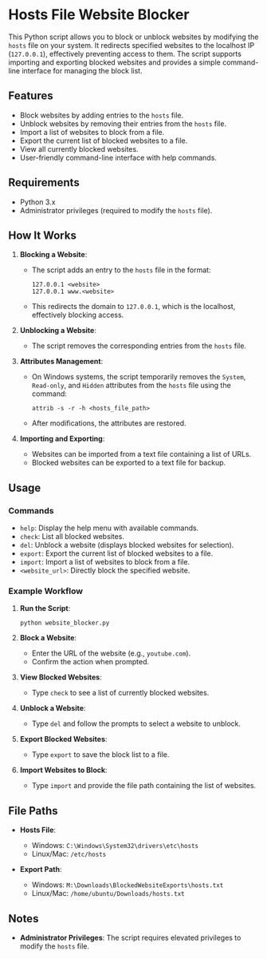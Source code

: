 # Hosts File Website Blocker

This Python script allows you to block or unblock websites by modifying the `hosts` file on your system. It redirects specified websites to the localhost IP (`127.0.0.1`), effectively preventing access to them. The script supports importing and exporting blocked websites and provides a simple command-line interface for managing the block list.

## Features

- Block websites by adding entries to the `hosts` file.
- Unblock websites by removing their entries from the `hosts` file.
- Import a list of websites to block from a file.
- Export the current list of blocked websites to a file.
- View all currently blocked websites.
- User-friendly command-line interface with help commands.

## Requirements

- Python 3.x
- Administrator privileges (required to modify the `hosts` file).

## How It Works

1. **Blocking a Website**:
   - The script adds an entry to the `hosts` file in the format:
     ```
     127.0.0.1 <website>
     127.0.0.1 www.<website>
     ```
   - This redirects the domain to `127.0.0.1`, which is the localhost, effectively blocking access.

2. **Unblocking a Website**:
   - The script removes the corresponding entries from the `hosts` file.

3. **Attributes Management**:
   - On Windows systems, the script temporarily removes the `System`, `Read-only`, and `Hidden` attributes from the `hosts` file using the command:
     ```
     attrib -s -r -h <hosts_file_path>
     ```
   - After modifications, the attributes are restored.

4. **Importing and Exporting**:
   - Websites can be imported from a text file containing a list of URLs.
   - Blocked websites can be exported to a text file for backup.

## Usage

### Commands

- `help`: Display the help menu with available commands.
- `check`: List all blocked websites.
- `del`: Unblock a website (displays blocked websites for selection).
- `export`: Export the current list of blocked websites to a file.
- `import`: Import a list of websites to block from a file.
- `<website_url>`: Directly block the specified website.

### Example Workflow

1. **Run the Script**:
   ```
   python website_blocker.py
   ```

2. **Block a Website**:
   - Enter the URL of the website (e.g., `youtube.com`).
   - Confirm the action when prompted.

3. **View Blocked Websites**:
   - Type `check` to see a list of currently blocked websites.

4. **Unblock a Website**:
   - Type `del` and follow the prompts to select a website to unblock.

5. **Export Blocked Websites**:
   - Type `export` to save the block list to a file.

6. **Import Websites to Block**:
   - Type `import` and provide the file path containing the list of websites.

## File Paths

- **Hosts File**:
  - Windows: `C:\Windows\System32\drivers\etc\hosts`
  - Linux/Mac: `/etc/hosts`

- **Export Path**:
  - Windows: `M:\Downloads\BlockedWebsiteExports\hosts.txt`
  - Linux/Mac: `/home/ubuntu/Downloads/hosts.txt`

## Notes

- **Administrator Privileges**: The script requires elevated privileges to modify the `hosts` file.


